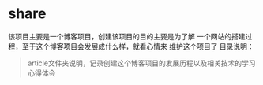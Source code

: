 # share
该项目主要是一个博客项目，创建该项目的目的主要是为了解
一个网站的搭建过程，至于这个博客项目会发展成什么样，就看心情来
维护这个项目了
目录说明：
>article文件夹说明，记录创建这个博客项目的发展历程以及相关技术的学习
心得体会
